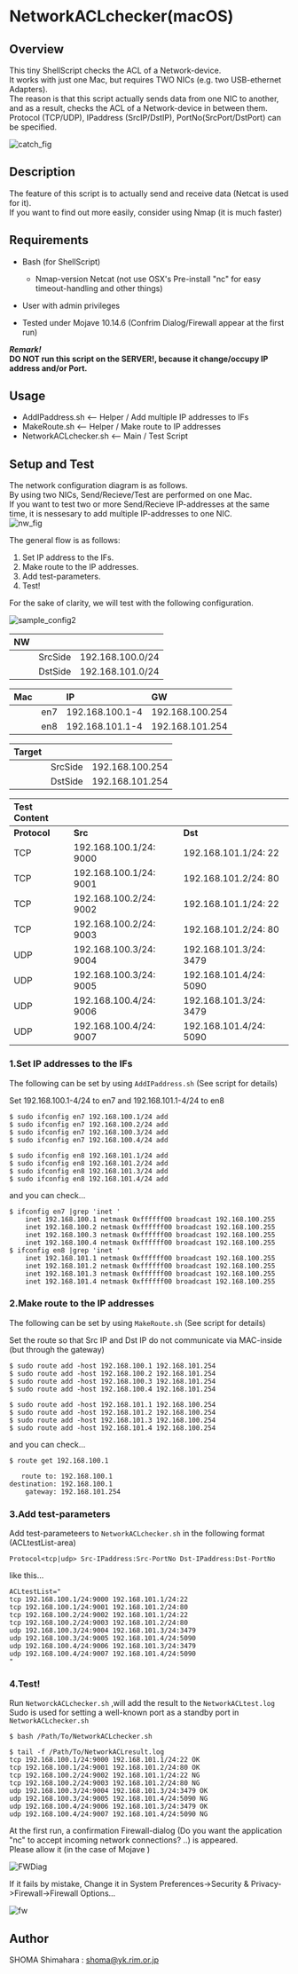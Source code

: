 # NetworkACLchecker(macOS)

## Overview
This tiny ShellScript checks the ACL of a Network-device.  
It works with just one Mac, but requires TWO NICs (e.g. two USB-ethernet Adapters).  
The reason is that this script actually sends data from one NIC to another, and as a result, checks the ACL of a Network-device in between them.  
Protocol (TCP/UDP), IPaddress (SrcIP/DstIP), PortNo(SrcPort/DstPort) can be specified.  

![catch_fig](https://user-images.githubusercontent.com/49780970/69261960-f00d6180-0c05-11ea-8322-54f73bdaece7.gif)


## Description
The feature of this script is to actually send and receive data (Netcat is used for it).  
If you want to find out more easily, consider using Nmap (it is much faster)

## Requirements
- Bash (for ShellScript)
  - Nmap-version Netcat (not use OSX's Pre-install "nc" for easy timeout-handling and other things)
- User with admin privileges

- Tested under Mojave 10.14.6 (Confrim Dialog/Firewall appear at the first run)

***Remark!***  
**DO NOT run this script on the SERVER!, because it change/occupy IP address and/or Port.**

## Usage
- AddIPaddress.sh  <-- Helper / Add multiple IP addresses to IFs
- MakeRoute.sh    <-- Helper / Make route to IP addresses
- NetworkACLchecker.sh   <-- Main / Test Script

## Setup and Test
The network configuration diagram is as follows.  
By using two NICs, Send/Recieve/Test are performed on one Mac.  
If you want to test two or more Send/Recieve IP-addresses at the same time, it is nessesary to add multiple IP-addresses to one NIC.  
![nw_fig](https://user-images.githubusercontent.com/49780970/69229256-75722100-0bc8-11ea-9339-878b1dd21d01.jpg)

The general flow is as follows:
1. Set IP address to the IFs. 
2. Make route to the IP addresses.  
3. Add test-parameters.  
4. Test!

For the sake of clarity, we will test with the following configuration.  

![sample_config2](https://user-images.githubusercontent.com/49780970/69381951-44ddd480-0cf9-11ea-9cfe-bdd3e099dfc7.jpg)

|NW|||
|:--|:--|:--|
||SrcSide|192.168.100.0/24|
||DstSide|192.168.101.0/24|


|Mac     ||IP|GW|
|:--|:--|:--|:--|
||en7|192.168.100.1-4|192.168.100.254|
||en8|192.168.101.1-4|192.168.101.254|


|Target|||
|:--|:--|:--|
||SrcSide|192.168.100.254|
||DstSide|192.168.101.254|


|**Test Content**|||
|:--|:--|:--|
|**Protocol**|**Src**|**Dst**|
|TCP|192.168.100.1/24: 9000|192.168.101.1/24: 22|
|TCP|192.168.100.1/24: 9001|192.168.101.2/24: 80|
|TCP|192.168.100.2/24: 9002|192.168.101.1/24: 22|
|TCP|192.168.100.2/24: 9003|192.168.101.2/24: 80|
|UDP|192.168.100.3/24: 9004|192.168.101.3/24: 3479|
|UDP|192.168.100.3/24: 9005|192.168.101.4/24: 5090|
|UDP|192.168.100.4/24: 9006|192.168.101.3/24: 3479|
|UDP|192.168.100.4/24: 9007|192.168.101.4/24: 5090|



### 1.Set IP addresses to the IFs
The following can be set by using `AddIPaddress.sh` (See script for details)  


Set 192.168.100.1-4/24 to en7 and 192.168.101.1-4/24 to en8  
```
$ sudo ifconfig en7 192.168.100.1/24 add
$ sudo ifconfig en7 192.168.100.2/24 add
$ sudo ifconfig en7 192.168.100.3/24 add
$ sudo ifconfig en7 192.168.100.4/24 add

$ sudo ifconfig en8 192.168.101.1/24 add
$ sudo ifconfig en8 192.168.101.2/24 add
$ sudo ifconfig en8 192.168.101.3/24 add
$ sudo ifconfig en8 192.168.101.4/24 add
```
and you can check...
```
$ ifconfig en7 |grep 'inet '
    inet 192.168.100.1 netmask 0xffffff00 broadcast 192.168.100.255
    inet 192.168.100.2 netmask 0xffffff00 broadcast 192.168.100.255
    inet 192.168.100.3 netmask 0xffffff00 broadcast 192.168.100.255
    inet 192.168.100.4 netmask 0xffffff00 broadcast 192.168.100.255
$ ifconfig en8 |grep 'inet '
    inet 192.168.101.1 netmask 0xffffff00 broadcast 192.168.100.255
    inet 192.168.101.2 netmask 0xffffff00 broadcast 192.168.100.255
    inet 192.168.101.3 netmask 0xffffff00 broadcast 192.168.100.255
    inet 192.168.101.4 netmask 0xffffff00 broadcast 192.168.100.255
```


### 2.Make route to the IP addresses 
The following can be set by using `MakeRoute.sh` (See script for details)


Set the route so that Src IP and Dst IP do not communicate via MAC-inside (but through the gateway)
```
$ sudo route add -host 192.168.100.1 192.168.101.254
$ sudo route add -host 192.168.100.2 192.168.101.254
$ sudo route add -host 192.168.100.3 192.168.101.254
$ sudo route add -host 192.168.100.4 192.168.101.254

$ sudo route add -host 192.168.101.1 192.168.100.254
$ sudo route add -host 192.168.101.2 192.168.100.254
$ sudo route add -host 192.168.101.3 192.168.100.254
$ sudo route add -host 192.168.101.4 192.168.100.254
```
and you can check...
```
$ route get 192.168.100.1

   route to: 192.168.100.1
destination: 192.168.100.1
    gateway: 192.168.101.254
```


### 3.Add test-parameters
Add test-parameteers to `NetworkACLchecker.sh` in the following format (ACLtestList-area)  

`Protocol<tcp|udp> Src-IPaddress:Src-PortNo Dst-IPaddress:Dst-PortNo`


like this...
```
ACLtestList="
tcp 192.168.100.1/24:9000 192.168.101.1/24:22
tcp 192.168.100.1/24:9001 192.168.101.2/24:80
tcp 192.168.100.2/24:9002 192.168.101.1/24:22
tcp 192.168.100.2/24:9003 192.168.101.2/24:80
udp 192.168.100.3/24:9004 192.168.101.3/24:3479
udp 192.168.100.3/24:9005 192.168.101.4/24:5090
udp 192.168.100.4/24:9006 192.168.101.3/24:3479
udp 192.168.100.4/24:9007 192.168.101.4/24:5090
"
```

### 4.Test!
Run `NetworckACLchecker.sh` ,will add the result to the `NetworkACLtest.log`  
Sudo is used for setting a well-known port as a standby port in `NetworkACLchecker.sh`  
```
$ bash /Path/To/NetworkACLchecker.sh
```

```
$ tail -f /Path/To/NetworkACLresult.log
tcp 192.168.100.1/24:9000 192.168.101.1/24:22 OK
tcp 192.168.100.1/24:9001 192.168.101.2/24:80 OK
tcp 192.168.100.2/24:9002 192.168.101.1/24:22 NG
tcp 192.168.100.2/24:9003 192.168.101.2/24:80 NG
udp 192.168.100.3/24:9004 192.168.101.3/24:3479 OK
udp 192.168.100.3/24:9005 192.168.101.4/24:5090 NG
udp 192.168.100.4/24:9006 192.168.101.3/24:3479 OK
udp 192.168.100.4/24:9007 192.168.101.4/24:5090 NG
```
At the first run, a confirmation Firewall-dialog (Do you want the application "nc" to accept incoming network connections? ..) is appeared.  
Please allow it (in the case of Mojave )   

![FWDiag](https://user-images.githubusercontent.com/49780970/69227548-54f49780-0bc5-11ea-874f-d934da881d76.jpg)

If it fails by mistake, Change it in System Preferences->Security & Privacy->Firewall->Firewall Options...

![fw](https://user-images.githubusercontent.com/49780970/69275768-615a0e00-0c20-11ea-9bd9-7155b216a934.jpg)


## Author
SHOMA Shimahara : <shoma@yk.rim.or.jp>
